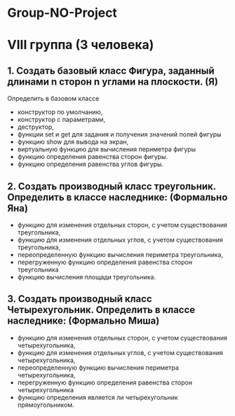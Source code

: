 # Group-NO-Project
# VIII группа (3 человека)

## 1. Создать базовый класс Фигура, заданный длинами n сторон n углами на плоскости. (Я)
Определить в базовом классе
- конструктор по умолчанию,
- конструктор с параметрами,
- деструктор,
- функции set и get для задания и получения значений полей фигуры
- функцию show для вывода на экран,
- виртуальную функцию для вычисления периметра фигуры
- функцию определения равенства сторон фигуры.
- функцию определения равенства углов фигуры.
## 2. Создать производный класс треугольник. Определить в классе наследнике: (Формально Яна)
- функцию для изменения отдельных сторон, с учетом существования треугольника,
- функцию для изменения отдельных углов, с учетом существования треугольника,
- переопределенную функцию вычисления периметра треугольника,
- перегруженную функцию определения равенства сторон треугольника
- функцию вычисления площади треугольника.
## 3. Создать производный класс Четырехугольник. Определить в классе наследнике: (Формально Миша)
- функцию для изменения отдельных сторон, с учетом существования
четырехугольника,
- функцию для изменения отдельных углов, с учетом существования
четырехугольника,
- переопределенную функцию вычисления периметра четырехугольника,
- перегруженную функцию определения равенства сторон четырехугольника
- функцию определения является ли четырехугольник прямоугольником.
